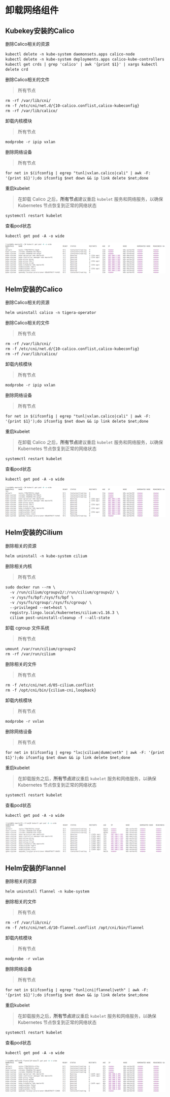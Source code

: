 # 卸载网络组件



## Kubekey安装的Calico

删除Calico相关的资源

```
kubectl delete -n kube-system daemonsets.apps calico-node
kubectl delete -n kube-system deployments.apps calico-kube-controllers
kubectl get crds | grep 'calico' | awk '{print $1}' | xargs kubectl delete crd
```

删除Calico相关的文件

> 所有节点

```
rm -rf /var/lib/cni/
rm -f /etc/cni/net.d/{10-calico.conflist,calico-kubeconfig}
rm -rf /var/lib/calico/
```

卸载内核模块

> 所有节点

```
modprobe -r ipip vxlan
```

删除网络设备

> 所有节点

```
for net in $(ifconfig | egrep "tunl|vxlan.calico|cali" | awk -F: '{print $1}');do ifconfig $net down && ip link delete $net;done
```

重启kubelet

> 在卸载 Calico 之后，**所有节点**建议重启 `kubelet` 服务和网络服务，以确保 Kubernetes 节点恢复到正常的网络状态

```
systemctl restart kubelet
```

查看pod状态

```
kubectl get pod -A -o wide
```

![image-20241025103804949](./assets/image-20241025103804949.png)



## Helm安装的Calico

删除Calico相关的资源

```
helm uninstall calico -n tigera-operator
```

删除Calico相关的文件

> 所有节点

```
rm -rf /var/lib/cni/
rm -f /etc/cni/net.d/{10-calico.conflist,calico-kubeconfig}
rm -rf /var/lib/calico/
```

卸载内核模块

> 所有节点

```
modprobe -r ipip vxlan
```

删除网络设备

> 所有节点

```
for net in $(ifconfig | egrep "tunl|vxlan.calico|cali" | awk -F: '{print $1}');do ifconfig $net down && ip link delete $net;done
```

重启kubelet

> 在卸载 Calico 之后，**所有节点**建议重启 `kubelet` 服务和网络服务，以确保 Kubernetes 节点恢复到正常的网络状态

```
systemctl restart kubelet
```

查看pod状态

```
kubectl get pod -A -o wide
```

![image-20241025103804949](./assets/image-20241025103804949.png)



## Helm安装的Cilium

删除相关的资源

```
helm uninstall -n kube-system cilium
```

删除相关内核

> 所有节点

```
sudo docker run --rm \
  -v /run/cilium/cgroupv2/:/run/cilium/cgroupv2/ \
  -v /sys/fs/bpf:/sys/fs/bpf \
  -v /sys/fs/cgroup/:/sys/fs/cgroup/ \
  --privileged --net=host \
  registry.lingo.local/kubernetes/cilium:v1.16.3 \
  cilium post-uninstall-cleanup -f --all-state
```

卸载 cgroup 文件系统

> 所有节点

```
umount /var/run/cilium/cgroupv2
rm -rf /var/run/cilium
```

删除相关的文件

> 所有节点

```
rm -f /etc/cni/net.d/05-cilium.conflist
rm -f /opt/cni/bin/{cilium-cni,loopback}
```

卸载内核模块

> 所有节点

```
modprobe -r vxlan
```

删除网络设备

> 所有节点

```
for net in $(ifconfig | egrep "lxc|cilium|dumm|veth" | awk -F: '{print $1}');do ifconfig $net down && ip link delete $net;done
```

重启kubelet

> 在卸载服务之后，**所有节点**建议重启 `kubelet` 服务和网络服务，以确保 Kubernetes 节点恢复到正常的网络状态

```
systemctl restart kubelet
```

查看pod状态

```
kubectl get pod -A -o wide
```

![image-20241030150042884](./assets/image-20241030150042884.png)



## Helm安装的Flannel

删除相关的资源

```
helm uninstall flannel -n kube-system
```

删除相关的文件

> 所有节点

```
rm -rf /var/lib/cni/
rm -f /etc/cni/net.d/10-flannel.conflist /opt/cni/bin/flannel
```

卸载内核模块

> 所有节点

```
modprobe -r vxlan
```

删除网络设备

> 所有节点

```
for net in $(ifconfig | egrep "tunl|cni|flannel|veth" | awk -F: '{print $1}');do ifconfig $net down && ip link delete $net;done
```

重启kubelet

> 在卸载服务之后，**所有节点**建议重启 `kubelet` 服务和网络服务，以确保 Kubernetes 节点恢复到正常的网络状态

```
systemctl restart kubelet
```

查看pod状态

```
kubectl get pod -A -o wide
```

![image-20241030162639272](./assets/image-20241030162639272.png)

